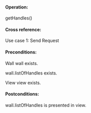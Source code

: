 #### Operation: 

getHandles() 

#### Cross reference: 

Use case 1: Send Request 

#### Preconditions: 

Wall wall exists.

wall.listOfHandles exists. 

View view exists. 

#### Postconditions: 

wall.listOfHandles is presented in view. 
